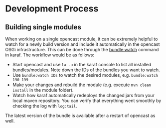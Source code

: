 Development Process
===================

Building single modules
-----------------------

When working on a single opencast module, it can be extremely helpful to watch for a newly build version and include it automatically in the opencast OSGi infrastructure.
This can be done through the [bundle:watch](https://karaf.apache.org/manual/latest/commands/bundle-watch.html) command in karaf. The workflow would be as follows:

 - Start opencast and use `la -u` in the karaf console to list all installed bundles/modules. Note down the IDs of the bundles you want to watch.
 - Use `bundle:watch IDs` to watch the desired modules, e.g. `bundle:watch 190 199`
 - Make your changes and rebuild the module (e.g. execute `mvn clean install` in the module folder).
 - Watch how karaf automatically redeploys the changed jars from your local maven repository. You can verify that everything went smoothly by checking the log with `log:tail`.

The latest version of the bundle is available after a restart of opencast as well.